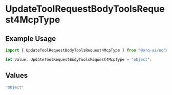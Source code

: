 # UpdateToolRequestBodyToolsRequest4McpType

## Example Usage

```typescript
import { UpdateToolRequestBodyToolsRequest4McpType } from "@orq-ai/node/models/operations";

let value: UpdateToolRequestBodyToolsRequest4McpType = "object";
```

## Values

```typescript
"object"
```